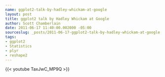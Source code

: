 ```yaml
--- 
name: ggplot2-talk-by-hadley-whickam-at-google
layout: post
title: ggplot2 talk by Hadley Whickam at Google
author: Scott Chamberlain
date: 2011-06-17 11:40:00.002000 -05:00
sourceslug: _posts/2011-06-17-ggplot2-talk-by-hadley-whickam-at-google.md
tags: 
- ggplot2
- Statistics
- plyr
- reshape2
---
```


{{< youtube TaxJwC_MP9Q >}}
